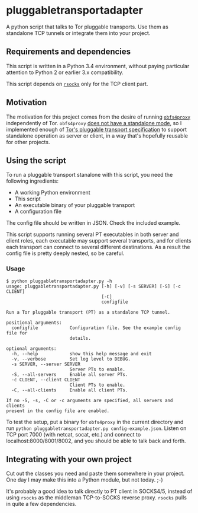 # pluggabletransportadapter
A python script that talks to Tor pluggable transports. Use them as standalone TCP tunnels or integrate them into your project.

## Requirements and dependencies
This script is written in a Python 3.4 environment, without paying particular attention to Python 2 or earlier 3.x compatibility.

This script depends on [`rsocks`](https://pypi.python.org/pypi/rsocks/0.2.2) only for the TCP client part.

## Motivation
The motivation for this project comes from the desire of running [`obfs4proxy`](https://github.com/Yawning/obfs4/tree/master/obfs4proxy) independently of Tor. `obfs4proxy` [does not have a standalone mode](https://lists.torproject.org/pipermail/tor-relays/2014-September/005372.html), so I implemented enough of [Tor's pluggable transport specification](https://gitweb.torproject.org/torspec.git/tree/pt-spec.txt "pt-spec.txt") to support standalone operation as server or client, in a way that's hopefully reusable for other projects.

## Using the script
To run a pluggable transport stanalone with this script, you need the following ingredients:

* A working Python environment
* This script
* An executable binary of your pluggable transport
* A configuration file

The config file should be written in JSON. Check the included example.

This script supports running several PT executables in both server and client roles, each executable may support several transports, and for clients each transport can connect to several different destinations. As a result the config file is pretty deeply nested, so be careful.

### Usage
```
$ python pluggabletransportadapter.py -h
usage: pluggabletransportadapter.py [-h] [-v] [-s SERVER] [-S] [-c CLIENT]
                                    [-C]
                                    configfile

Run a Tor pluggable transport (PT) as a standalone TCP tunnel.

positional arguments:
  configfile            Configuration file. See the example config file for
                        details.

optional arguments:
  -h, --help            show this help message and exit
  -v, --verbose         Set log level to DEBUG.
  -s SERVER, --server SERVER
                        Server PTs to enable.
  -S, --all-servers     Enable all server PTs.
  -c CLIENT, --client CLIENT
                        Client PTs to enable.
  -C, --all-clients     Enable all client PTs.

If no -S, -s, -C or -c arguments are specified, all servers and clients
present in the config file are enabled.
```

To test the setup, put a binary for `obfs4proxy` in the current directory and run `python pluggabletransportadapter.py config-example.json`. Listen on TCP port 7000 (with netcat, socat, etc.) and connect to localhost:8000/8001/8002, and you should be able to talk back and forth.

## Integrating with your own project
Cut out the classes you need and paste them somewhere in your project. One day I may make this into a Python module, but not today. ;-)

It's probably a good idea to talk directly to PT client in SOCKS4/5, instead of using `rsocks` as the middleman TCP-to-SOCKS reverse proxy. `rsocks` pulls in quite a few dependencies.
